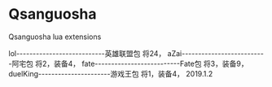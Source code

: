# Qsanguosha
Qsanguosha lua extensions

lol---------------------------英雄联盟包
将24，
aZai--------------------------阿宅包
将2，装备4，
fate--------------------------Fate包
将3，装备9，
duelKing----------------------游戏王包
将1，装备4，
                              2019.1.2

